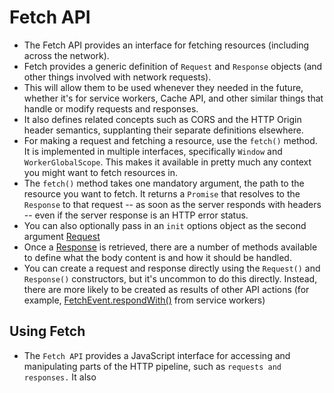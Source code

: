 # Fetch API

- The Fetch API provides an interface for fetching resources (including across the network).
- Fetch provides a generic definition of `Request` and `Response` objects (and other things involved with network requests).
- This will allow them to be used whenever they needed in the future, whether it's for service workers, Cache API, and other similar things that handle or modify requests and responses.
- It also defines related concepts such as CORS and the HTTP Origin header semantics, supplanting their separate definitions elsewhere.
- For making a request and fetching a resource, use the `fetch()` method. It is implemented in multiple interfaces, specifically `Window` and `WorkerGlobalScope`. This makes it available in pretty much any context you might want to fetch resources in.
- The `fetch()` method takes one mandatory argument, the path to the resource you want to fetch. It returns a `Promise` that resolves to the `Response` to that request -- as soon as the server responds with headers -- even if the server response is an HTTP error status.
- You can also optionally pass in an `init` options object as the second argument <a href="https://developer.mozilla.org/en-US/docs/Web/API/Request">Request</a>
- Once a <a href="https://developer.mozilla.org/en-US/docs/Web/API/Response">Response</a> is retrieved, there are a number of methods available to define what the body content is and how it should be handled.
- You can create a request and response directly using the `Request()` and `Response()` constructors, but it's uncommon to do this directly. Instead, there are more likely to be created as results of other API actions (for example, <a href="https://developer.mozilla.org/en-US/docs/Web/API/FetchEvent/respondWith">FetchEvent.respondWith()</a> from service workers)

## Using Fetch
- The `Fetch API` provides a JavaScript interface for accessing and manipulating parts of the HTTP pipeline, such as `requests and responses.` It also